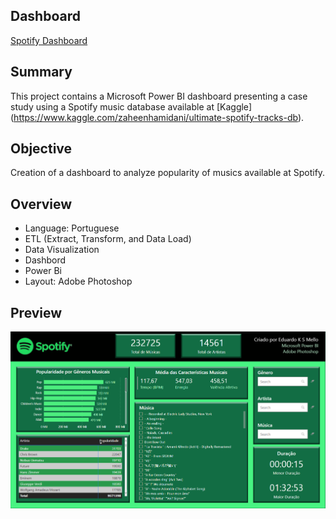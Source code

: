## Dashboard
[Spotify Dashboard](https://app.powerbi.com/view?r=eyJrIjoiNjllNjA0ZDUtYzAwZC00MzBjLWE0MWQtZDM1MzFlYTFhNmE2IiwidCI6ImMzN2IzN2EzLWU5ZTItNDJmOS1iYzY3LTRiOWI3MzhlMWRmMCJ9)

## Summary
This project contains a Microsoft Power BI dashboard presenting a case study using a Spotify music database available at [Kaggle] (https://www.kaggle.com/zaheenhamidani/ultimate-spotify-tracks-db).

## Objective
Creation of a dashboard to analyze popularity of musics available at Spotify.

## Overview
* Language: Portuguese
* ETL (Extract, Transform, and Data Load)
* Data Visualization
* Dashbord
* Power Bi
* Layout: Adobe Photoshop

## Preview
![imagem](https://github.com/eduardoksmello/dashboard_spotify/blob/main/eksm_spotify_dashboad.PNG)
